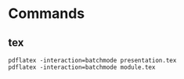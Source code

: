 # Commands

## tex

```shell
pdflatex -interaction=batchmode presentation.tex
pdflatex -interaction=batchmode module.tex
```
